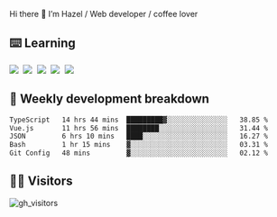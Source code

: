 
Hi there 👋 I’m Hazel / Web developer / coffee lover

## ⌨️ Learning

<samp>
 <a href="https://github.com/vuejs/core"><img src="https://api.iconify.design/logos:vue.svg" /></a>
  <a href="https://github.com/vuejs/core"><img src="https://api.iconify.design/logos:react.svg" /></a>
  <a href="https://github.com/vitejs/vite"><img src="https://api.iconify.design/logos:vitejs.svg" /></a>
  <a href="https://github.com/microsoft/TypeScript"><img src="https://api.iconify.design/logos:typescript-icon.svg" /></a> 
  <a href="https://github.com/unocss/unocss"><img src="https://api.iconify.design/logos:unocss.svg" /></a>
  

</samp>


## 🦀 Weekly development breakdown

<!--START_SECTION:waka-->

```txt
TypeScript   14 hrs 44 mins  █████████▓░░░░░░░░░░░░░░░   38.85 %
Vue.js       11 hrs 56 mins  ████████░░░░░░░░░░░░░░░░░   31.44 %
JSON         6 hrs 10 mins   ████░░░░░░░░░░░░░░░░░░░░░   16.27 %
Bash         1 hr 15 mins    ▓░░░░░░░░░░░░░░░░░░░░░░░░   03.31 %
Git Config   48 mins         ▓░░░░░░░░░░░░░░░░░░░░░░░░   02.12 %
```

<!--END_SECTION:waka-->
## 👬🏻 Visitors

![gh_visitors](https://profile-counter.glitch.me/Hazel-Lin/count.svg)

